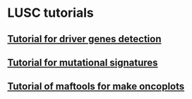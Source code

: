 # LUSC tutorials

## [Tutorial for driver genes detection](https://github.com/itzy11/LUSC_cancer/blob/main/Driver_detection_dndscv_2023.pdf)

## [Tutorial for mutational signatures]()

## [Tutorial of maftools for make oncoplots](https://github.com/itzy11/LUSC_cancer/blob/main/2_maftools_practical.pdf)
